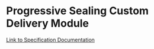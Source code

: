 # Progressive Sealing Custom Delivery Module

[Link to Specification Documentation](https://docs.google.com/a/grubguroo.com/document/d/1p4KN72SIGVgJm123YPFuNVRB-_N6pfpXw0WhJCdV_Hg/edit?usp=sharing)